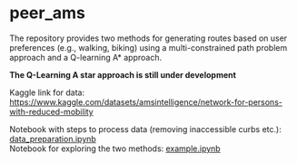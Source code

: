 # peer_ams

The repository provides two methods for generating routes based on user preferences (e.g., walking, biking) using a multi-constrained path problem approach and a Q-learning A* approach.

**The Q-Learning A star approach is still under development**

Kaggle link for data: https://www.kaggle.com/datasets/amsintelligence/network-for-persons-with-reduced-mobility

Notebook with steps to process data (removing inaccessible curbs etc.): [data_preparation.ipynb](scripts/data_preparation.ipynb) <br>
Notebook for exploring the two methods: [example.ipynb](scripts/example.ipynb)
